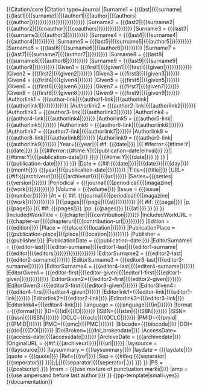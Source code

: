 {{Citation/core
  |Citation type=Journal
  |Surname1 = {{{last|{{{surname|{{{last1|{{{surname1|{{{author1|{{{author|{{{authors|{{{author|}}}}}}}}}}}}}}}}}}}}}}}}
  |Surname2 = {{{last2|{{{surname2|{{{author2|{{{coauthor|{{{coauthors|}}}}}}}}}}}}}}}
  |Surname3 = {{{last3|{{{surname3|{{{author3|}}}}}}}}}
  |Surname4 = {{{last4|{{{surname4|{{{author4|}}}}}}}}}
  |Surname5 = {{{last5|{{{surname5|{{{author5|}}}}}}}}}
  |Surname6 = {{{last6|{{{surname6|{{{author6|}}}}}}}}}
  |Surname7 = {{{last7|{{{surname7|{{{author7|}}}}}}}}}
  |Surname8 = {{{last8|{{{surname8|{{{author8|}}}}}}}}}
  |Surname9 = {{{last9|{{{surname9|{{{author9|}}}}}}}}}
  |Given1 = {{{first1|{{{given1|{{{first|{{{given|}}}}}}}}}}}}
  |Given2 = {{{first2|{{{given2|}}}}}}
  |Given3 = {{{first3|{{{given3|}}}}}}
  |Given4 = {{{first4|{{{given4|}}}}}}
  |Given5 = {{{first5|{{{given5|}}}}}}
  |Given6 = {{{first6|{{{given6|}}}}}}
  |Given7 = {{{first7|{{{given7|}}}}}}
  |Given8 = {{{first8|{{{given8|}}}}}}
  |Given9 = {{{first9|{{{given9|}}}}}}
  |Authorlink1 = {{{author-link|{{{author1-link|{{{authorlink|{{{authorlink1|}}}}}}}}}}}}
  |Authorlink2 = {{{author2-link|{{{authorlink2|}}}}}}
  |Authorlink3 = {{{author3-link|{{{authorlink3|}}}}}}
  |Authorlink4 = {{{author4-link|{{{authorlink4|}}}}}}
  |Authorlink5 = {{{author5-link|{{{authorlink5|}}}}}}
  |Authorlink6 = {{{author6-link|{{{authorlink6|}}}}}}
  |Authorlink7 = {{{author7-link|{{{authorlink7|}}}}}}
  |Authorlink8 = {{{author8-link|{{{authorlink8|}}}}}}
  |Authorlink9 = {{{author9-link|{{{authorlink9|}}}}}}
  |Year={{{year|{{    <!-- attempt to derive year from date, if possible -->
             #if: {{{date|}}}
             |{{
                #iferror:{{#time:Y|{{{date|}}} }}
                |{{#iferror:{{#time:Y|{{{publication-date|einval}}} }}||{{#time:Y|{{{publication-date|}}} }}}}
                |{{#time:Y|{{{date|}}} }}
              }}
             |{{{publication-date|}}} <!-- last resort -->
           }}
        }}}
  |Date = {{#if:{{{date|}}}|{{{date}}}|{{{day|}}} {{{month|}}} {{{year|{{{publication-date|}}}}}}}}
  |Title={{{title|}}}
  |URL={{#if:{{{archiveurl|}}}|{{{archiveurl}}}|{{{url|}}}}} 
  |Series={{{series|{{{version|}}}}}}
  |Periodical = {{{journal|{{{periodical|{{{magazine|{{{work|}}}}}}}}}}}}
  |Volume = {{{volume|}}}
  |Issue = {{{issue|{{{number|}}}}}}
  |At = {{
          #if: {{{journal|{{{periodical|{{{magazine|{{{work|}}}}}}}}}}}}
          |{{{pages|{{{page|{{{at|}}}}}}}}}
          |{{
             #if: {{{page|}}}
             |p. {{{page}}}
             |{{
                #if: {{{pages|}}}
                |pp. {{{pages}}}
                |{{{at|}}}
              }}
           }}
        }}
  |IncludedWorkTitle = {{{chapter|{{{contribution|}}}}}}
  |IncludedWorkURL = {{{chapter-url|{{{chapterurl|{{{contribution-url|}}}}}}}}}
  |Edition = {{{edition|}}}
  |Place = {{{place|{{{location|}}}}}}
  |PublicationPlace = {{{publication-place|{{{place|{{{location|}}}}}}}}}
  |Publisher = {{{publisher|}}}
  |PublicationDate = {{{publication-date|}}}
  |EditorSurname1 = {{{editor-last|{{{editor-surname|{{{editor1-last|{{{editor1-surname|{{{editor|{{{editors|}}}}}}}}}}}}}}}}}}
  |EditorSurname2 = {{{editor2-last|{{{editor2-surname|}}}}}}
  |EditorSurname3 = {{{editor3-last|{{{editor3-surname|}}}}}}
  |EditorSurname4 = {{{editor4-last|{{{editor4-surname|}}}}}}
  |EditorGiven1 = {{{editor-first|{{{editor-given|{{{editor1-first|{{{editor1-given|}}}}}}}}}}}}
  |EditorGiven2={{{editor2-first|{{{editor2-given|}}}}}}
  |EditorGiven3={{{editor3-first|{{{editor3-given|}}}}}}
  |EditorGiven4={{{editor4-first|{{{editor4-given|}}}}}}
  |Editorlink1={{{editor-link|{{{editor1-link|}}}}}}
  |Editorlink2={{{editor2-link|}}}
  |Editorlink3={{{editor3-link|}}}
  |Editorlink4={{{editor4-link|}}}
  |language = {{{language|{{{in|}}}}}}
  |format = {{{format|}}}
  |ID={{{id|{{{ID|}}}}}}
  |ISBN={{{isbn|{{{ISBN|}}}}}}
  |ISSN={{{issn|{{{ISSN|}}}}}}
  |OCLC={{{oclc|{{{OCLC|}}}}}}
  |PMID={{{pmid|{{{PMID|}}}}}}
  |PMC={{{pmc|{{{PMC|}}}}}}
  |Bibcode={{{bibcode|}}}
  |DOI={{{doi|{{{DOI|}}}}}}
  |DoiBroken={{{doi_brokendate|}}}
  |AccessDate={{{access-date|{{{accessdate|}}}}}}
  |ArchiveDate = {{{archivedate|}}}
  |OriginalURL = {{#if:{{{archiveurl|}}}|{{{url|}}}}}
  |laysource = {{{laysource|}}}
  |laysummary = {{{laysummary|}}}
  |laydate = {{{laydate|}}}
  |quote = {{{quote|}}}
  |Ref={{{ref|}}}
  |Sep = {{#ifeq:{{{separator|{{{seperator}}} }}}|;|&#059;|{{{separator|{{{seperator|.}}} }}} }}
  |PS = {{{postscript|.}}}
  |msm = {{{use mixture of punctuation marks|}}}
  |amp = {{{use ampersand before last author|}}}
}}<noinclude>
{{pp-template|small=yes}}
{{documentation}}
</noinclude>
